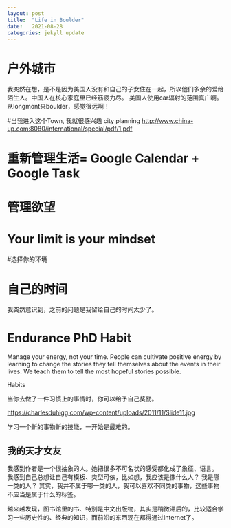 ```yaml
---
layout: post
title:  "Life in Boulder"
date:   2021-08-28 
categories: jekyll update
---
```

# 户外城市



我突然在想，是不是因为美国人没有和自己的子女住在一起，所以他们多余的爱给陌生人。中国人在核心家庭里已经筋疲力尽。
美国人使用car辐射的范围真广啊。从longmont来boulder，感觉很远啊！

#当我进入这个Town, 我就很感兴趣 city planning 
http://www.china-up.com:8080/international/special/pdf/1.pdf


# 重新管理生活= Google Calendar + Google Task

# 管理欲望

# Your limit is your mindset 

#选择你的环境


# 自己的时间
我突然意识到，之前的问题是我留给自己的时间太少了。

# Endurance PhD Habit 
Manage your energy, not your time.
People can cultivate positive energy by
learning to change the stories they tell
themselves about the events in their lives.
We teach them to tell the most hopeful
stories possible.

Habits

当你去做了一件习惯上的事情时，你可以给予自己奖励。

https://charlesduhigg.com/wp-content/uploads/2011/11/Slide11.jpg


学习一个新的事物新的技能，一开始是最难的。

## 我的天才女友
我感到作者是一个很抽象的人。她把很多不可名状的感受都化成了象征、语言。
我感到自己总想让自己有模板、类型可依，比如想，我应该是像什么人？ 我是哪一类的人？
其实，我并不属于哪一类的人，我可以喜欢不同类的事物，这些事物不应当是属于什么的标签。

越来越发现，图书馆里的书、特别是中文出版物，其实是稍微滞后的，比较适合学习一些历史性的、经典的知识，而前沿的东西现在都得通过Internet了。
